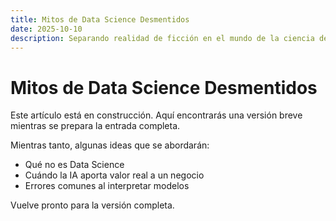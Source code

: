 ```yaml
---
title: Mitos de Data Science Desmentidos
date: 2025-10-10
description: Separando realidad de ficción en el mundo de la ciencia de datos y analítica para líderes empresariales que buscan tomar decisiones informadas.
---
```


# Mitos de Data Science Desmentidos

Este artículo está en construcción. Aquí encontrarás una versión breve mientras se prepara la entrada completa.

Mientras tanto, algunas ideas que se abordarán:

- Qué no es Data Science
- Cuándo la IA aporta valor real a un negocio
- Errores comunes al interpretar modelos

Vuelve pronto para la versión completa.
